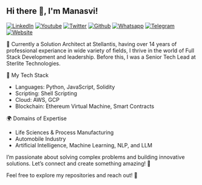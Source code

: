 <div id="top"></div>

<!--
<details>
  <summary>Table of Contents</summary>
  <ol>
    <li><a href="#about-me">About Me</a></li>
    <li><a href="#what-i-am-currently-working-on">What I am currently working on</a></li>
    <li><a href="#other-stuff">Other Stuff</a></li>
    <li><a href="#license">License</a></li>
    <li><a href="#contact">Contact</a></li>
    <li><a href="#acknowledgments">Acknowledgments</a></li>
  </ol>
</details>
-->

## Hi there 👋, I'm Manasvi!
    
[![LinkedIn][linkedin-shield]][linkedin-url]
[![Youtube][youtube-shield]][youtube-url]
[![Twitter][twitter-shield]][twitter-url]
[![Github][github-shield]][github-url]
[![Whatsapp][whatsapp-shield]][whatsapp-url]
[![Telegram][telegram-shield]][telegram-url]
[![Website][website-shield]][website-url]

🌟 Currently a Solution Architect at Stellantis, having over 14 years of professional experiance in wide variety of fields, I thrive in the world of Full Stack Development and leadership. Before this, I was a Senior Tech Lead at Sterlite Technologies.

🚀 My Tech Stack
- Languages: Python, JavaScript, Solidity
- Scripting: Shell Scripting
- Cloud: AWS, GCP
- Blockchain: Ethereum Virtual Machine, Smart Contracts

🌍 Domains of Expertise
- Life Sciences & Process Manufacturing
- Automobile Industry
- Artificial Intelligence, Machine Learning, NLP, and LLM

I’m passionate about solving complex problems and building innovative solutions. Let’s connect and create something amazing! 🤝

Feel free to explore my repositories and reach out! 💬

<!----- Previous
- 😄 I'm a full stack web3 developer, having over 14 years of professional experiance in wide variety of fields.
- 🔭 I’m currently working at Sterlite Technologies as Senior Tech Lead, which is a multi national company and leading integrator of digital networks providing all-in 5G solutions.
- 📃 Previously I worked in Omaxe Ltd, a real estate company in India, handling multiple projects in blockchain, machine learning, and data analytics.
----->

<!---------------------------- MARKDOWN LINKS & IMAGES ---------------------------->

[linkedin-shield]: https://img.shields.io/badge/LinkedIn-0077B5?style=for-the-badge&logo=linkedin&logoColor=white
[linkedin-url]: https://www.linkedin.com/in/manasvi-m/

[youtube-shield]: https://img.shields.io/badge/YouTube-FF0000?style=for-the-badge&logo=youtube&logoColor=white
[youtube-url]: https://www.youtube.com/channel/UCAj6U-1KBWbejLuj7CtETDA

[twitter-shield]: https://img.shields.io/badge/Twitter-1DA1F2?style=for-the-badge&logo=twitter&logoColor=white
[twitter-url]: https://twitter.com/manasvimsharma

[whatsapp-shield]: https://img.shields.io/badge/WhatsApp-gray?style=for-the-badge&logo=whatsapp
[whatsapp-url]: https://wa.me/919899447040

[telegram-shield]: https://img.shields.io/badge/Telegram-gray?style=for-the-badge&logo=telegram
[telegram-url]: https://t.me/manasvimohan

[website-shield]: https://img.shields.io/badge/Website-yellow?style=for-the-badge&logo=Iconify
[website-url]: https://manasvi.co.in

[github-shield]: https://img.shields.io/badge/Github-gray?style=for-the-badge&logo=github
[github-url]: https://github.com/manasvimohan/

[product-screenshot]: images/screenshot.png











<!---------------------------- MARKDOWN LINKS & IMAGES ---------------------------->
<!------ https://www.markdownguide.org/basic-syntax/#reference-style-links -------->

<!-- How linking works
1. Define links
[image-url]: https://image.shutterstock.com/image-photo/summer-cocktail-grapefruit-rosemary-juicy-600w-1936605118.jpg
[any-url]: https://google.com

2. Use Links
![Any-Image-Link][image-url] <-- This shows the image, notice the "!" in the start
[Any-Link][any-url] <-- This Becomes clickble

#### Github Stats 📊
[![Manasvi's github stats](https://github-readme-stats.vercel.app/api?username=manasvimohan)](https://github.com/anuraghazra/github-readme-stats)

#### More links
[![Manasvi's Medium](https://img.shields.io/badge/Medium-000000?style=for-the-badge&logo=medium&logoColor=white)](https://medium.com/)
[![Manasvi's StackOverflow](https://img.shields.io/badge/StackOverflow-F48024?style=for-the-badge&logo=stackoverflow&logoColor=white)](https://stackoverflow.com/users/)
[![Manasvi's Twitch](https://img.shields.io/badge/Twitch-6441A4?style=for-the-badge&logo=twitch&logoColor=white)](https://www.twitch.tv/)

**manasvimohan/manasvimohan** is a ✨ _special_ ✨ repository because its `README.md` (this file) appears on your GitHub profile.

Here are some ideas to get you started:

- 🔭 I’m currently working on ...
- 🌱 I’m currently learning ...
- 👯 I’m looking to collaborate on ...
- 🤔 I’m looking for help with ...
- 💬 Ask me about ...
- 📫 How to reach me: ...
- 😄 Pronouns: ...
- ⚡ Fun fact: ...
-->
